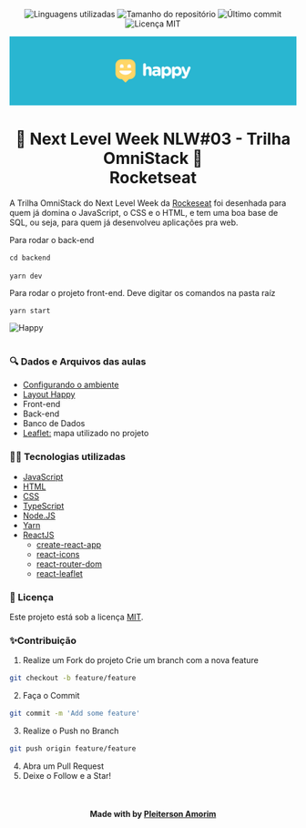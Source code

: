 <!-- Badges session -->
<p align="center">
  <!-- languages -->
  <img src="https://img.shields.io/github/languages/count/pleiterson/nlw3-omnistack-happy?style=social" alt="Linguagens utilizadas">
  <!-- repo size -->
  <img src="https://img.shields.io/github/repo-size/Pleiterson/nlw3-omnistack-happy?style=social" alt="Tamanho do repositório">
  <!-- last commit -->
  <img src="https://img.shields.io/github/last-commit/Pleiterson/nlw3-omnistack-happy?style=social" alt="Último commit">
  <!-- licence MIT -->
  <img src="https://img.shields.io/github/license/Pleiterson/nlw3-omnistack-happy?style=social" alt="Licença MIT">
</p>


<!--Banner session-->
<img src="./src/assets/readme/banner.png" alt="Happy Banner" title="Happy">


<!--About session-->
<h1 align="center">🚀 Next Level Week NLW#03 - Trilha OmniStack 🚀<br>Rocketseat</h1>

A Trilha OmniStack do Next Level Week da [Rockeseat](https://rocketseat.com.br/) foi desenhada para quem já domina o JavaScript, o CSS e o HTML, e tem uma boa base de SQL, ou seja, para quem já desenvolveu aplicações pra web.

Para rodar o back-end

```
cd backend

yarn dev
```

Para rodar o projeto front-end. Deve digitar os comandos na pasta raíz
```
yarn start
```

<img src="./src/assets/readme/projeto.gif" alt="Happy" title="Happy"><br><br>


<h3>🔍 Dados e Arquivos das aulas</h3>

- [Configurando o ambiente](https://www.notion.so/Configurando-o-ambiente-953aad022cda4fbcb149be2bfe793995)
- [Layout Happy](https://www.notion.so/Layout-Happy-OmniStack-faac4d4d638343fe8bab627125a7557c)
- Front-end
- Back-end
- Banco de Dados
- [Leaflet:](https://leafletjs.com/) mapa utilizado no projeto


<h3>👨‍💻 Tecnologias utilizadas</h3>

- [JavaScript](https://developer.mozilla.org/en-US/docs/Web/JavaScript)
- [HTML](https://developer.mozilla.org/en-US/docs/Glossary/HTML)
- [CSS](https://developer.mozilla.org/en-US/docs/Web/CSS)
- [TypeScript](https://www.typescriptlang.org/docs)
- [Node.JS](https://nodejs.org)
- [Yarn](https://github.com/yarnpkg/berry)
- [ReactJS](https://pt-br.reactjs.org/docs/getting-started.html)
  - [create-react-app](https://create-react-app.dev/docs/getting-started/)
  - [react-icons](https://react-icons.github.io/react-icons/)
  - [react-router-dom](https://reactrouter.com/web/guides/quick-start)
  - [react-leaflet](https://react-leaflet.js.org/docs/en/context.html)


<!--License session-->
<h3>📝 Licença</h3>

Este projeto está sob a licença [MIT](./LICENSE).


<!--Contribution-->
<h3>✨Contribuição</h3>

1. Realize um Fork do projeto Crie um branch com a nova feature
```bash
git checkout -b feature/feature
```
2. Faça o Commit
```bash
git commit -m 'Add some feature'
```
3. Realize o Push no Branch
```bash
git push origin feature/feature
```
4. Abra um Pull Request
5. Deixe o Follow e a Star!


<!--Bottom session-->
<br><h4 align="center">Made with by <a href="https://pleiterson.vercel.app">Pleiterson Amorim</a></h4>